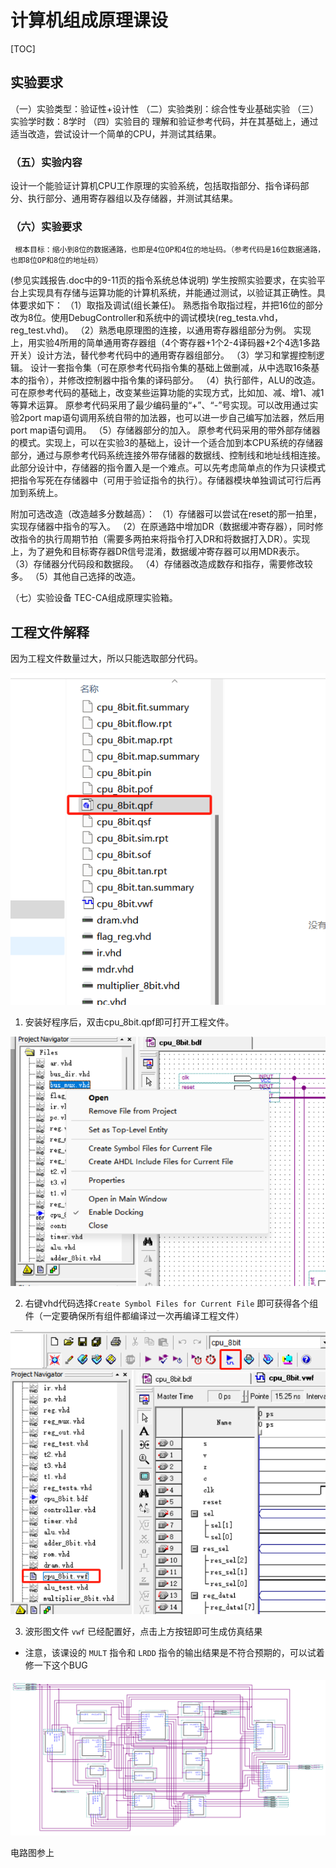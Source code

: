 # 计算机组成原理课设

[TOC]

## 实验要求

（一）实验类型：验证性+设计性
（二）实验类别：综合性专业基础实验
（三）实验学时数：8学时
（四）实验目的
理解和验证参考代码，并在其基础上，通过适当改造，尝试设计一个简单的CPU，并测试其结果。
### （五）实验内容
设计一个能验证计算机CPU工作原理的实验系统，包括取指部分、指令译码部分、执行部分、通用寄存器组以及存储器，并测试其结果。
### （六）实验要求
     根本目标：缩小到8位的数据通路，也即是4位OP和4位的地址码。（参考代码是16位数据通路，也即8位OP和8位的地址码）
(参见实践报告.doc中的9-11页的指令系统总体说明)
学生按照实验要求，在实验平台上实现具有存储与运算功能的计算机系统，并能通过测试，以验证其正确性。具体要求如下：
（1）取指及调试(组长兼任)。
熟悉指令取指过程，并把16位的部分改为8位。使用DebugController和系统中的调试模块(reg_testa.vhd，reg_test.vhd)。
（2）熟悉电原理图的连接，以通用寄存器组部分为例。
实现上，用实验4所用的简单通用寄存器组（4个寄存器+1个2-4译码器+2个4选1多路开关）设计方法，替代参考代码中的通用寄存器组部分。
（3）学习和掌握控制逻辑。
设计一套指令集（可在原参考代码指令集的基础上做删减，从中选取16条基本的指令），并修改控制器中指令集的译码部分。
（4）执行部件，ALU的改造。
可在原参考代码的基础上，改变某些运算功能的实现方式，比如加、减、增1、减1等算术运算。
原参考代码采用了最少编码量的“+”、“-”号实现。可以改用通过实验2port map语句调用系统自带的加法器，也可以进一步自己编写加法器，然后用port map语句调用。
（5）存储器部分的加入。
原参考代码采用的带外部存储器的模式。实现上，可以在实验3的基础上，设计一个适合加到本CPU系统的存储器部分，通过与原参考代码系统连接外带存储器的数据线、控制线和地址线相连接。
此部分设计中，存储器的指令置入是一个难点。可以先考虑简单点的作为只读模式把指令写死在存储器中（可用于验证指令的执行）。存储器模块单独调试可行后再加到系统上。


附加可选改造（改造越多分数越高）：
（1）存储器可以尝试在reset的那一拍里，实现存储器中指令的写入。
（2）在原通路中增加DR（数据缓冲寄存器），同时修改指令的执行周期节拍（需要多两拍来将指令打入DR和将数据打入DR）。实现上，为了避免和目标寄存器DR信号混淆，数据缓冲寄存器可以用MDR表示。
（3）存储器分代码段和数据段。
（4）存储器改造成数存和指存，需要修改较多。
（5）其他自己选择的改造。

（七）实验设备
TEC-CA组成原理实验箱。


## 工程文件解释

因为工程文件数量过大，所以只能选取部分代码。

![1717947911337](./README.assets/1717947911337-1717947914563-2-1717947917517-4-1717948521846-1-1717948523595-3.png)

1. 安装好程序后，双击cpu_8bit.qpf即可打开工程文件。



![image-20240609234600990](./README.assets/image-20240609234600990-1717947962662-6-1717948526100-5.png)

2. 右键vhd代码选择`Create Symbol Files for Current File` 即可获得各个组件（一定要确保所有组件都编译过一次再编译工程文件）



![1717948047865](./README.assets/1717948047865-1717948051455-9-1717948528433-7.png)



3. 波形图文件 `vwf` 已经配置好，点击上方按钮即可生成仿真结果



- 注意，该课设的 `MULT` 指令和 `LRDD` 指令的输出结果是不符合预期的，可以试着修一下这个BUG

<img src="./README.assets/1717948427925-1717948436806-12-1717948530321-9.png" alt="1717948427925" />

电路图参上

